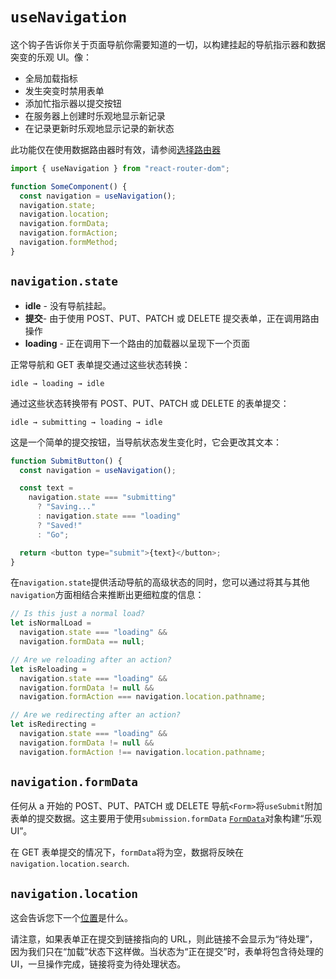 # `useNavigation`

这个钩子告诉你关于页面导航你需要知道的一切，以构建挂起的导航指示器和数据突变的乐观 UI。像：

- 全局加载指标
- 发生突变时禁用表单
- 添加忙指示器以提交按钮
- 在服务器上创建时乐观地显示新记录
- 在记录更新时乐观地显示记录的新状态

此功能仅在使用数据路由器时有效，请参阅[选择路由器](https://reactrouter.com/en/main/routers/picking-a-router)

```javascript
import { useNavigation } from "react-router-dom";

function SomeComponent() {
  const navigation = useNavigation();
  navigation.state;
  navigation.location;
  navigation.formData;
  navigation.formAction;
  navigation.formMethod;
}
```

## `navigation.state`

- **idle** - 没有导航挂起。
- **提交**- 由于使用 POST、PUT、PATCH 或 DELETE 提交表单，正在调用路由操作
- **loading** - 正在调用下一个路由的加载器以呈现下一个页面

正常导航和 GET 表单提交通过这些状态转换：

```
idle → loading → idle
```

通过这些状态转换带有 POST、PUT、PATCH 或 DELETE 的表单提交：

```
idle → submitting → loading → idle
```

这是一个简单的提交按钮，当导航状态发生变化时，它会更改其文本：

```javascript
function SubmitButton() {
  const navigation = useNavigation();

  const text =
    navigation.state === "submitting"
      ? "Saving..."
      : navigation.state === "loading"
      ? "Saved!"
      : "Go";

  return <button type="submit">{text}</button>;
}
```

在`navigation.state`提供活动导航的高级状态的同时，您可以通过将其与其他`navigation`方面相结合来推断出更细粒度的信息：

```javascript
// Is this just a normal load?
let isNormalLoad =
  navigation.state === "loading" &&
  navigation.formData == null;

// Are we reloading after an action?
let isReloading =
  navigation.state === "loading" &&
  navigation.formData != null &&
  navigation.formAction === navigation.location.pathname;

// Are we redirecting after an action?
let isRedirecting =
  navigation.state === "loading" &&
  navigation.formData != null &&
  navigation.formAction !== navigation.location.pathname;
```

## `navigation.formData`

任何从 a 开始的 POST、PUT、PATCH 或 DELETE 导航`<Form>`将`useSubmit`附加表单的提交数据。这主要用于使用`submission.formData` [`FormData`](https://developer.mozilla.org/en-US/docs/Web/API/FormData)对象构建“乐观 UI”。

在 GET 表单提交的情况下，`formData`将为空，数据将反映在`navigation.location.search`.

## `navigation.location`

这会告诉您下一个[位置](https://reactrouter.com/en/main/utils/location)是什么。

请注意，如果表单正在提交到链接指向的 URL，则此链接不会显示为“待处理”，因为我们只在“加载”状态下这样做。当状态为“正在提交”时，表单将包含待处理的 UI，一旦操作完成，链接将变为待处理状态。